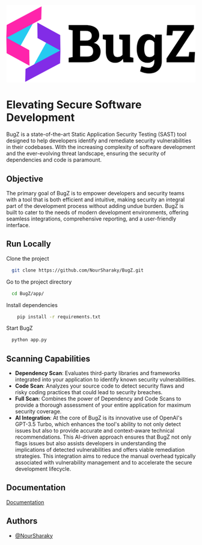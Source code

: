 
![Logo](https://github.com/NourSharaky/BugZ/blob/811c441a7afec84da8ddbbd2b1a6407d15fda51d/app/static/images/logo.png)


# Elevating Secure Software Development

BugZ is a state-of-the-art Static Application Security Testing (SAST) tool designed to help developers identify and remediate security vulnerabilities in their codebases. With the increasing complexity of software development and the ever-evolving threat landscape, ensuring the security of dependencies and code is paramount. 



## Objective
The primary goal of BugZ is to empower developers and security teams with a tool that is both efficient and intuitive, making security an integral part of the development process without adding undue burden. BugZ is built to cater to the needs of modern development environments, offering seamless integrations, comprehensive reporting, and a user-friendly interface.

## Run Locally

Clone the project

```bash
  git clone https://github.com/NourSharaky/BugZ.git
```

Go to the project directory

```bash
  cd BugZ/app/
```

Install dependencies

```bash
    pip install -r requirements.txt
```

Start BugZ

```bash
  python app.py
```


## Scanning Capabilities

- **Dependency Scan**:
Evaluates third-party libraries and frameworks integrated into your application to identify known security vulnerabilities.
- **Code Scan**:
Analyzes your source code to detect security flaws and risky coding practices that could lead to security breaches.
- **Full Scan**:
Combines the power of Dependency and Code Scans to provide a thorough assessment of your entire application for maximum security coverage.
- **AI Integration**:
At the core of BugZ is its innovative use of OpenAI's GPT-3.5 Turbo, which enhances the tool's ability to not only detect issues but also to provide accurate and context-aware technical recommendations. This AI-driven approach ensures that BugZ not only flags issues but also assists developers in understanding the implications of detected vulnerabilities and offers viable remediation strategies. This integration aims to reduce the manual overhead typically associated with vulnerability management and to accelerate the secure development lifecycle.


## Documentation

[Documentation](https://bugz-documentation.vercel.app/)


## Authors

- [@NourSharaky](https://github.com/NourSharaky)
